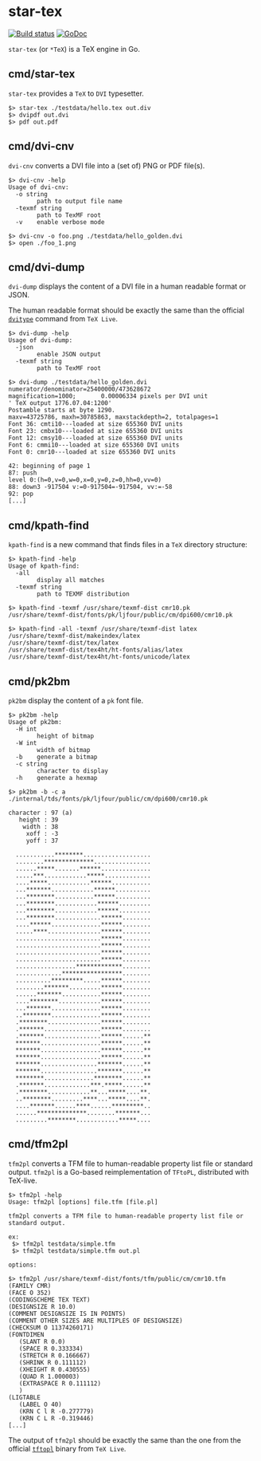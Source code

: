 # star-tex

[![Build status](https://builds.sr.ht/~sbinet/star-tex.svg)](https://builds.sr.ht/~sbinet/star-tex?)
[![GoDoc](https://pkg.go.dev/badge/star-tex.org/x/tex)](https://pkg.go.dev/star-tex.org/x/tex)

`star-tex` (or `*TeX`) is a TeX engine in Go.

## cmd/star-tex

`star-tex` provides a `TeX` to `DVI` typesetter.

```
$> star-tex ./testdata/hello.tex out.div
$> dvipdf out.dvi
$> pdf out.pdf
```

## cmd/dvi-cnv

`dvi-cnv` converts a DVI file into a (set of) PNG or PDF file(s).

```
$> dvi-cnv -help
Usage of dvi-cnv:
  -o string
    	path to output file name
  -texmf string
    	path to TexMF root
  -v	enable verbose mode

$> dvi-cnv -o foo.png ./testdata/hello_golden.dvi
$> open ./foo_1.png
```

## cmd/dvi-dump

`dvi-dump` displays the content of a DVI file in a human readable format or JSON.

The human readable format should be exactly the same than the official [`dvitype`](https://texdoc.org/serve/dvitype/0) command from `TeX Live`.

```
$> dvi-dump -help
Usage of dvi-dump:
  -json
    	enable JSON output
  -texmf string
    	path to TexMF root

$> dvi-dump ./testdata/hello_golden.dvi
numerator/denominator=25400000/473628672
magnification=1000;       0.00006334 pixels per DVI unit
' TeX output 1776.07.04:1200'
Postamble starts at byte 1290.
maxv=43725786, maxh=30785863, maxstackdepth=2, totalpages=1
Font 36: cmti10---loaded at size 655360 DVI units 
Font 23: cmbx10---loaded at size 655360 DVI units 
Font 12: cmsy10---loaded at size 655360 DVI units 
Font 6: cmmi10---loaded at size 655360 DVI units 
Font 0: cmr10---loaded at size 655360 DVI units 
 
42: beginning of page 1 
87: push 
level 0:(h=0,v=0,w=0,x=0,y=0,z=0,hh=0,vv=0) 
88: down3 -917504 v:=0-917504=-917504, vv:=-58 
92: pop 
[...]
```

## cmd/kpath-find

`kpath-find` is a new command that finds files in a `TeX` directory structure:

```
$> kpath-find -help
Usage of kpath-find:
  -all
    	display all matches
  -texmf string
    	path to TEXMF distribution

$> kpath-find -texmf /usr/share/texmf-dist cmr10.pk
/usr/share/texmf-dist/fonts/pk/ljfour/public/cm/dpi600/cmr10.pk

$> kpath-find -all -texmf /usr/share/texmf-dist latex
/usr/share/texmf-dist/makeindex/latex
/usr/share/texmf-dist/tex/latex
/usr/share/texmf-dist/tex4ht/ht-fonts/alias/latex
/usr/share/texmf-dist/tex4ht/ht-fonts/unicode/latex
```

## cmd/pk2bm

`pk2bm` display the content of a `pk` font file.

```
$> pk2bm -help
Usage of pk2bm:
  -H int
    	height of bitmap
  -W int
    	width of bitmap
  -b	generate a bitmap
  -c string
    	character to display
  -h	generate a hexmap

$> pk2bm -b -c a ./internal/tds/fonts/pk/ljfour/public/cm/dpi600/cmr10.pk 

character : 97 (a)
   height : 39
    width : 38
     xoff : -3
     yoff : 37

  ...........********...................
  ........**************................
  ......*****.......******..............
  .....***............*****.............
  ....*****............******...........
  ...*******............******..........
  ...********...........******..........
  ...********............******.........
  ...********............******.........
  ...********.............******........
  ....******..............******........
  .....****...............******........
  ........................******........
  ........................******........
  ........................******........
  ........................******........
  .................*************........
  .............*****************........
  ..........*********.....******........
  ........*******.........******........
  ......*******...........******........
  ....********............******........
  ...*******..............******........
  ..********..............******........
  .********...............******........
  .*******................******........
  .*******................******......**
  *******.................******......**
  *******.................******......**
  *******.................******......**
  *******................*******......**
  *******................*******......**
  ********..............********......**
  .*******.............***.*****......**
  .********............**...*****....**.
  ..********.........****...*****....**.
  ....*******......****......*********..
  ......**************........*******...
  .........********............*****....
```

## cmd/tfm2pl

`tfm2pl` converts a TFM file to human-readable property list file or standard output.
`tfm2pl` is a Go-based reimplementation of `TFtoPL`, distributed with TeX-live.


```
$> tfm2pl -help
Usage: tfm2pl [options] file.tfm [file.pl]

tfm2pl converts a TFM file to human-readable property list file or standard output.

ex:
 $> tfm2pl testdata/simple.tfm
 $> tfm2pl testdata/simple.tfm out.pl

options:

$> tfm2pl /usr/share/texmf-dist/fonts/tfm/public/cm/cmr10.tfm
(FAMILY CMR)
(FACE O 352)
(CODINGSCHEME TEX TEXT)
(DESIGNSIZE R 10.0)
(COMMENT DESIGNSIZE IS IN POINTS)
(COMMENT OTHER SIZES ARE MULTIPLES OF DESIGNSIZE)
(CHECKSUM O 11374260171)
(FONTDIMEN
   (SLANT R 0.0)
   (SPACE R 0.333334)
   (STRETCH R 0.166667)
   (SHRINK R 0.111112)
   (XHEIGHT R 0.430555)
   (QUAD R 1.000003)
   (EXTRASPACE R 0.111112)
   )
(LIGTABLE
   (LABEL O 40)
   (KRN C l R -0.277779)
   (KRN C L R -0.319446)
[...]
```

The output of `tfm2pl` should be exactly the same than the one from the official [`tftopl`](https://texdoc.org/serve/tftopl/0) binary from `TeX Live`.
